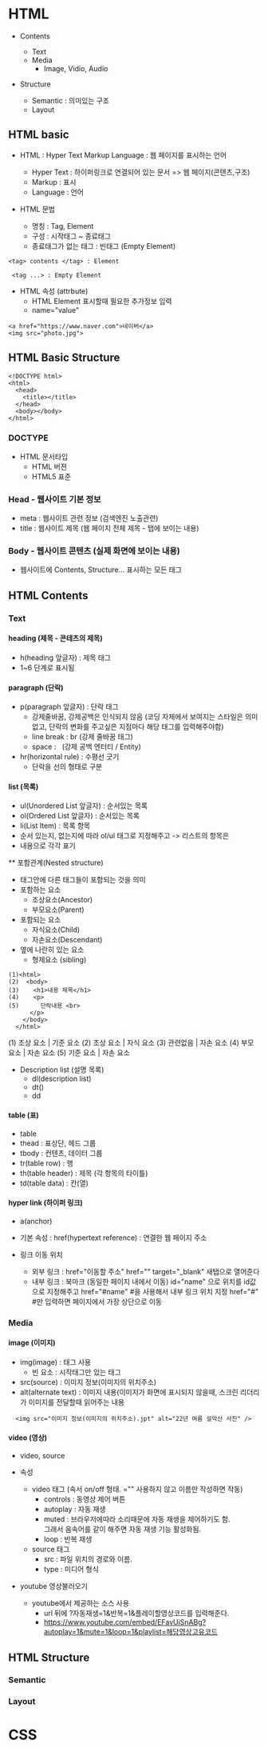 # HTML
- Contents

  - Text
  - Media
    - Image, Vidio, Audio

- Structure
  - Semantic : 의미있는 구조
  - Layout

## HTML basic
- HTML : Hyper Text Markup Language : 웹 페이지를 표시하는 언어

  - Hyper Text : 하이퍼링크로 연결되어 있는 문서 => 웹 페이지(콘텐츠,구조)
  - Markup : 표시
  - Language : 언어

- HTML 문법
  - 명칭 : Tag, Element
  - 구성 : 시작태그 ~ 종료태그
  - 종료태그가 없는 태그 : 빈태그 (Empty Element)

```
<tag> contents </tag> : Element

 <tag ...> : Empty Element
```

- HTML 속성 (attrbute)
  - HTML Element 표시할때 필요한 추가정보 입력
  - name="value"

```
<a href="https://www.naver.com">네이버</a>
<img src="photo.jpg">
```

## HTML Basic Structure
```
<!DOCTYPE html>
<html>
  <head>
    <title></title>
  </head>
  <body></body>
</html>
```

### DOCTYPE
- HTML 문서타입
  - HTML 버젼
  - HTML5 표준

### Head - 웹사이트 기본 정보
- meta : 웹사이트 관련 정보 (검색엔진 노출관련)
- title : 웹사이트 제목 (웹 페이지 전체 제목 - 탭에 보이는 내용)

### Body - 웹사이트 콘텐츠 (실제 화면에 보이는 내용)
- 웹사이트에 Contents, Structure... 표시하는 모든 태그

## HTML Contents

### Text

#### heading (제목 - 콘테츠의 제목)

- h(heading 앞글자) : 제목 태그
- 1~6 단계로 표시됨

#### paragraph (단락)
- p(paragraph 앞글자) : 단락 태그
  - 강제줄바꿈, 강제공백은 인식되지 않음 (코딩 자체에서 보여지는 스타일은 의미없고, 단락의 변화를 주고싶은 지점마다 해당 태그를 입력해주야함)
  - line break : br (강제 줄바꿈 태그)
  - space : &nbsp; (강제 공백 엔터티 / Entity)
- hr(horizontal rule) : 수평선 긋기
  - 단락을 선의 형태로 구분

#### list (목록)
- ul(Unordered List 앞글자) : 순서있는 목록
- ol(Ordered List 앞글자) : 순서있는 목록
- li(List Item) : 목록 항목
- 순서 있는지, 없는지에 따라 ol/ul 태그로 지정해주고 -> 
  리스트의 항목은 <li>내용으로 각각 표기 

** 포함관계(Nested structure)
- 태그안에 다른 태그들이 포함되는 것을 의미
- 포함하는 요소
  - 조상요소(Ancestor)
  - 부모요소(Parent)
- 포함되는 요소
  - 자식요소(Child)
  - 자손요소(Descendant)
- 옆에 나란히 있는 요소
  - 형제요소 (sibling)
```
(1)<html>
(2)  <body>
(3)    <h1>내용 제목</h1>
(4)    <p>
(5)      단락내용 <br>
      </p>
    </body>
  </html>
```
(1) 조상 요소 | 기준 요소
(2) 조상 요소 | 자식 요소
(3) 관련없음  | 자손 요소
(4) 부모 요소 | 자손 요소
(5) 기준 요소 | 자손 요소

- Description list (설명 목록)
  - dl(description list)
  - dt()
  - dd


#### table (표)
- table
- thead : 표상단, 헤드 그룹 
- tbody : 컨텐츠, 데이터 그룹
- tr(table row) : 행
- th(table header) : 제목 (각 항목의 타이틀)
- td(table data) : 칸(열)

#### hyper link (하이퍼 링크)
- a(anchor)
- 기본 속성 : href(hypertext reference) : 연결한 웹 페이지 주소

- 링크 이동 위치
  - 외부 링크 : href="이동할 주소"
               href="" target="_blank" 새탭으로 열어준다
  - 내부 링크 : 북마크 (동일한 페이지 내에서 이동)
              id="name" 으로 위치를 id값으로 지정해주고
              href="#name" #을 사용해서 내부 링크 위치 지정
              href="#" #만 입력하면 페이지에서 가장 상단으로 이동


### Media

#### image (이미지)
- img(image) : 태그 사용
  - 빈 요소 : 시작태그만 있는 태그
- src(source) : 이미지 정보(이미지의 위치주소)
- alt(alternate text) : 이미지 내용(이미지가 화면에 표시되지 않을때, 
                스크린 리더리가 이미지를 전달할때 읽어주는 내용
```
  <img src="이미지 정보(이미지의 위치주소).jpt" alt="22년 여름 설악산 사진" />
```

#### video (영상)
- video, source
- 속성
  - video 태그 (속서 on/off 형태. ="" 사용하지 않고 이름만 작성하면 작동) 
    - controls : 동영상 제어 버튼  
    - autoplay : 자동 재생
    - muted : 브라우저에따라 소리때문에 자동 재생을 제어하기도 함.  
              그래서 음속어를 같이 해주면 자동 재생 기능 활성화됨. 
    - loop : 반복 재생
  - source 태그  
    - src : 파일 위치의 경로와 이름.
    - type : 미디어 형식
  
- youtube 영상불러오기
  - youtube에서 제공하는 소스 사용
    - url 뒤에 ?자동재생=1&반복=1&플레이할영상코드를 입력해준다.
    - https://www.youtube.com/embed/EFavUiSnABg?autoplay=1&mute=1&loop=1&playlist=해당영상고유코드

## HTML Structure

### Semantic

### Layout

# CSS
